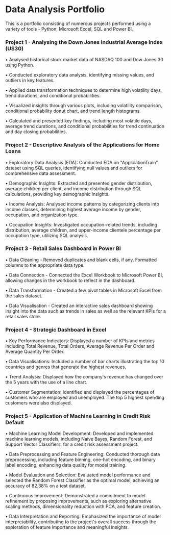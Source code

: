 # Data Analysis Portfolio
This is a portfolio consisting of numerous projects performed using a variety of tools - Python, Microsoft Excel,
SQL and Power BI.

### Project 1 - Analysing the Down Jones Industrial Average Index (US30)
•	Analysed historical stock market data of NASDAQ 100 and Dow Jones 30 using Python.

•	Conducted exploratory data analysis, identifying missing values, and outliers in key features.

•	Applied data transformation techniques to determine high volatility days, trend durations, and 
      conditional probabilities.

•	Visualized insights through various plots, including volatility comparison, conditional probability donut 
      chart, and trend length histograms.

•	Calculated and presented key findings, including most volatile days, average trend durations, and 
      conditional probabilities for trend continuation and day closing probabilities.

### Project 2 - Descriptive Analysis of the Applications for Home Loans
•	Exploratory Data Analysis (EDA): Conducted EDA on "ApplicationTrain" dataset using SQL queries, 
      identifying null values and outliers for comprehensive data assessment.
      
•	Demographic Insights: Extracted and presented gender distribution, average children per client, and 
      income distribution through SQL calculations, providing key demographic insights.
      
•	Income Analysis: Analysed income patterns by categorizing clients into income classes, determining 
      highest average income by gender, occupation, and organization type.
      
•	Occupation Insights: Investigated occupation-related trends, including distribution, average children, 
      and upper-income clientele percentage per occupation type, utilizing SQL analysis.
      
### Project 3 - Retail Sales Dashboard in Power BI
•     Data Cleaning - Removed duplicates and blank cells, if any. Formatted columns to the appropriate data type.  

•     Data Connection - Connected the Excel Workbook to Microsoft Power BI, allowing changes in the workbook to
      reflect in the dashboard.
      
•     Data Transformation - Created a few pivot tables in Microsoft Excel from the sales dataset.

•     Data Visualisation - Created an interactive sales dashboard showing insight into the data such as trends in sales
      as well as the relevant KPIs for a retail sales store.

### Project 4 - Strategic Dashboard in Excel
•     Key Performance Indicators: Displayed a number of KPIs and metrics including Total Revenue, Total Orders, Average Revenue Per Order and Average Quantity Per Order.

•     Data Visualisations: Included a number of bar charts illustrating the top 10 countries and genres that generate the highest revenues.

•     Trend Analysis: Displayed how the company's revenue has changed over the 5 years with the use of a line chart.

•     Customer Segmentation: Identified and displayed the percentages of customers who are employed and unemployed. The top 5 highest spending customers were also displayed.

### Project 5 - Application of Machine Learning in Credit Risk Default 
•     Machine Learning Model Development: Developed and implemented machine learning models, including Naive Bayes, Random Forest, and Support Vector Classifiers, for a credit           risk assessment project.

•     Data Preprocessing and Feature Engineering: Conducted thorough data preprocessing, including feature binning, one-hot encoding, and binary label encoding, enhancing data           quality for model training.

•     Model Evaluation and Selection: Evaluated model performance and selected the Random Forest Classifier as the optimal model, achieving an accuracy of 82.38% on a test dataset.

•     Continuous Improvement: Demonstrated a commitment to model refinement by proposing improvements, such as exploring alternative scaling methods, dimensionality reduction with 
      PCA, and feature creation.

•     Data Interpretation and Reporting: Emphasized the importance of model interpretability, contributing to the project's overall success through the exploration of feature 
      importance and meaningful insights.


